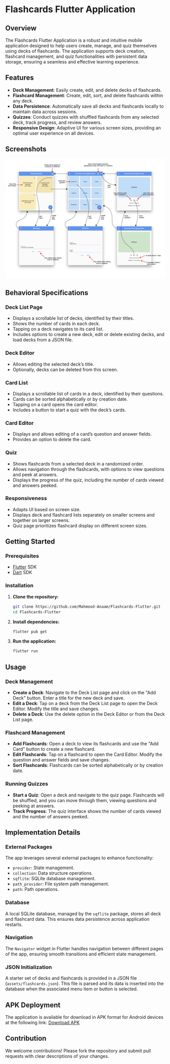 
# Flashcards Flutter Application

## Overview

The Flashcards Flutter Application is a robust and intuitive mobile application designed to help users create, manage, and quiz themselves using decks of flashcards. The application supports deck creation, flashcard management, and quiz functionalities with persistent data storage, ensuring a seamless and effective learning experience.

## Features

- **Deck Management**: Easily create, edit, and delete decks of flashcards.
- **Flashcard Management**: Create, edit, sort, and delete flashcards within any deck.
- **Data Persistence**: Automatically save all decks and flashcards locally to maintain data across sessions.
- **Quizzes**: Conduct quizzes with shuffled flashcards from any selected deck, track progress, and review answers.
- **Responsive Design**: Adaptive UI for various screen sizes, providing an optimal user experience on all devices.

## Screenshots

![Storyboard](assets/storyboard.png)

## Behavioral Specifications

### Deck List Page
- Displays a scrollable list of decks, identified by their titles.
- Shows the number of cards in each deck.
- Tapping on a deck navigates to its card list.
- Includes options to create a new deck, edit or delete existing decks, and load decks from a JSON file.

### Deck Editor
- Allows editing the selected deck’s title.
- Optionally, decks can be deleted from this screen.

### Card List
- Displays a scrollable list of cards in a deck, identified by their questions.
- Cards can be sorted alphabetically or by creation date.
- Tapping on a card opens the card editor.
- Includes a button to start a quiz with the deck’s cards.

### Card Editor
- Displays and allows editing of a card’s question and answer fields.
- Provides an option to delete the card.

### Quiz
- Shows flashcards from a selected deck in a randomized order.
- Allows navigation through the flashcards, with options to view questions and peek at answers.
- Displays the progress of the quiz, including the number of cards viewed and answers peeked.

### Responsiveness
- Adapts UI based on screen size.
- Displays deck and flashcard lists separately on smaller screens and together on larger screens.
- Quiz page prioritizes flashcard display on different screen sizes.

## Getting Started

### Prerequisites

- [Flutter](https://flutter.dev/docs/get-started/install) SDK
- [Dart](https://dart.dev/get-dart) SDK

### Installation

1. **Clone the repository:**
   ```bash
   git clone https://github.com/Mahmood-Anaam/Flashcards-Flutter.git
   cd Flashcards-Flutter
   ```

2. **Install dependencies:**
   ```bash
   flutter pub get
   ```

3. **Run the application:**
   ```bash
   flutter run
   ```

## Usage

### Deck Management

- **Create a Deck**: Navigate to the Deck List page and click on the "Add Deck" button. Enter a title for the new deck and save.
- **Edit a Deck**: Tap on a deck from the Deck List page to open the Deck Editor. Modify the title and save changes.
- **Delete a Deck**: Use the delete option in the Deck Editor or from the Deck List page.

### Flashcard Management

- **Add Flashcards**: Open a deck to view its flashcards and use the "Add Card" button to create a new flashcard.
- **Edit Flashcards**: Tap on a flashcard to open the Card Editor. Modify the question and answer fields and save changes.
- **Sort Flashcards**: Flashcards can be sorted alphabetically or by creation date.

### Running Quizzes

- **Start a Quiz**: Open a deck and navigate to the quiz page. Flashcards will be shuffled, and you can move through them, viewing questions and peeking at answers.
- **Track Progress**: The quiz interface shows the number of cards viewed and the number of answers peeked.

## Implementation Details

### External Packages

The app leverages several external packages to enhance functionality:
- `provider`: State management.
- `collection`: Data structure operations.
- `sqflite`: SQLite database management.
- `path_provider`: File system path management.
- `path`: Path operations.

### Database

A local SQLite database, managed by the `sqflite` package, stores all deck and flashcard data. This ensures data persistence across application restarts.

### Navigation

The `Navigator` widget in Flutter handles navigation between different pages of the app, ensuring smooth transitions and efficient state management.

### JSON Initialization

A starter set of decks and flashcards is provided in a JSON file (`assets/flashcards.json`). This file is parsed and its data is inserted into the database when the associated menu item or button is selected.

## APK Deployment

The application is available for download in APK format for Android devices at the following link: [Download APK](https://drive.google.com/drive/folders/1imrRORnlZpuvd29ZpnQpbvulj7tceJSu)

## Contribution

We welcome contributions! Please fork the repository and submit pull requests with clear descriptions of your changes.

